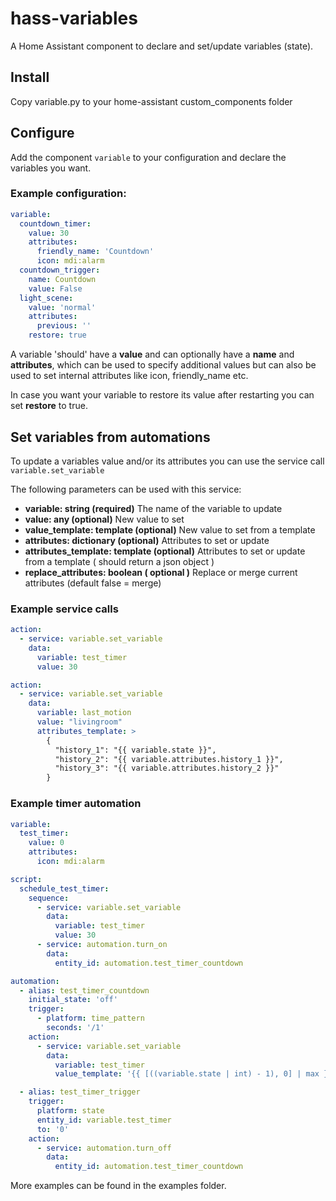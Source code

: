 # hass-variables

A Home Assistant component to declare and set/update variables (state).

## Install
Copy variable.py to your home-assistant custom_components folder

## Configure
Add the component `variable` to your configuration and declare the variables you want.

### Example configuration:
```yaml
variable:
  countdown_timer:
    value: 30
    attributes:
      friendly_name: 'Countdown'
      icon: mdi:alarm
  countdown_trigger:
    name: Countdown
    value: False
  light_scene:
    value: 'normal'
    attributes:
      previous: ''
    restore: true
```

A variable 'should' have a __value__ and can optionally have a __name__ and __attributes__, which can be used to specify additional values but can also be used to set internal attributes like icon, friendly_name etc.

In case you want your variable to restore its value after restarting you can set __restore__ to true.

## Set variables from automations

To update a variables value and/or its attributes you can use the service call `variable.set_variable`

The following parameters can be used with this service:

- __variable: string (required)__
The name of the variable to update
- __value: any (optional)__
New value to set
- __value_template: template (optional)__
New value to set from a template
- __attributes: dictionary (optional)__
Attributes to set or update
- __attributes_template: template (optional)__
Attributes to set or update from a template ( should return a json object )
- __replace_attributes: boolean ( optional )__
Replace or merge current attributes (default false = merge)

### Example service calls

```yaml
action:
  - service: variable.set_variable
    data:
      variable: test_timer
      value: 30

action:
  - service: variable.set_variable
    data:
      variable: last_motion
      value: "livingroom"
      attributes_template: >
        {
          "history_1": "{{ variable.state }}",
          "history_2": "{{ variable.attributes.history_1 }}",
          "history_3": "{{ variable.attributes.history_2 }}"
        }
```

### Example timer automation

```yaml
variable:
  test_timer:
    value: 0
    attributes:
      icon: mdi:alarm

script:
  schedule_test_timer:
    sequence:
      - service: variable.set_variable
        data:
          variable: test_timer
          value: 30
      - service: automation.turn_on
        data:
          entity_id: automation.test_timer_countdown

automation:
  - alias: test_timer_countdown
    initial_state: 'off'
    trigger:
      - platform: time_pattern
        seconds: '/1'
    action:
      - service: variable.set_variable
        data:
          variable: test_timer
          value_template: '{{ [((variable.state | int) - 1), 0] | max }}'

  - alias: test_timer_trigger
    trigger:
      platform: state
      entity_id: variable.test_timer
      to: '0'
    action:
      - service: automation.turn_off
        data:
          entity_id: automation.test_timer_countdown
```

More examples can be found in the examples folder.
